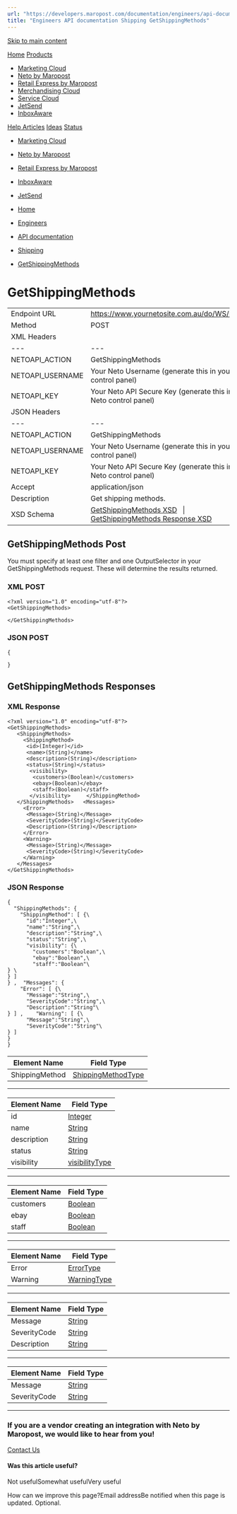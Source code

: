 ```yaml
---
url: "https://developers.maropost.com/documentation/engineers/api-documentation/shipping/getshippingmethods"
title: "Engineers API documentation Shipping GetShippingMethods"
---
```


[Skip to main content](https://developers.maropost.com/documentation/engineers/api-documentation/shipping/getshippingmethods#main-content)

[Home](https://developers.maropost.com/) [Products](https://developers.maropost.com/documentation/engineers/api-documentation/shipping/getshippingmethods)

- [Marketing Cloud](https://galaxy.maropost.com/categories/marketing-cloud)
- [Neto by Maropost](https://galaxy.maropost.com/categories/neto-by-maropost)
- [Retail Express by Maropost](https://galaxy.maropost.com/categories/retail-express)
- [Merchandising Cloud](https://galaxy.maropost.com/categories/merchandising-cloud)
- [Service Cloud](https://galaxy.maropost.com/categories/service-cloud)
- [JetSend](https://galaxy.maropost.com/categories/jetsend)
- [InboxAware](https://galaxy.maropost.com/categories/inboxaware)

[Help Articles](https://galaxy.maropost.com/kb/neto-by-maropost) [Ideas](https://galaxy.maropost.com/categories/neto-by-maropost-ideas) [Status](https://developers.maropost.com/documentation/engineers/api-documentation/shipping/getshippingmethods)
- [Marketing Cloud](https://status.maropost.com/)
- [Neto by Maropost](https://status.netohq.com/)
- [Retail Express by Maropost](https://status-retailcloud.maropost.com/)
- [InboxAware](https://status.inboxaware.com/)
- [JetSend](https://status.jetsend.com/)

- [Home](https://developers.maropost.com/)
- [Engineers](https://developers.maropost.com/documentation/engineers)
- [API documentation](https://developers.maropost.com/documentation/engineers/api-documentation)
- [Shipping](https://developers.maropost.com/documentation/engineers/api-documentation/shipping)
- [GetShippingMethods](https://developers.maropost.com/documentation/engineers/api-documentation/shipping/getshippingmethods)

# GetShippingMethods

|     |     |
| --- | --- |
| Endpoint URL | https://www.yournetosite.com.au/do/WS/NetoAPI |
| Method | POST |
| XML Headers | |     |     |
| --- | --- |
| NETOAPI\_ACTION | GetShippingMethods |
| NETOAPI\_USERNAME | Your Neto Username (generate this in your Neto control panel) |
| NETOAPI\_KEY | Your Neto API Secure Key (generate this in your Neto control panel) | |
| JSON Headers | |     |     |
| --- | --- |
| NETOAPI\_ACTION | GetShippingMethods |
| NETOAPI\_USERNAME | Your Neto Username (generate this in your Neto control panel) |
| NETOAPI\_KEY | Your Neto API Secure Key (generate this in your Neto control panel) |
| Accept | application/json | |
| Description | Get shipping methods. |
| XSD Schema | [GetShippingMethods XSD](https://www.neto.com.au/assets/api/GetShippingMethods.xsd)   \|   [GetShippingMethods Response XSD](https://www.neto.com.au/assets/api/GetShippingMethodsResponse.xsd) |

## GetShippingMethods Post

You must specify at least one filter and one OutputSelector in your GetShippingMethods request. These will determine the results returned.

### XML POST

```rainbow rainbow-show
<?xml version="1.0" encoding="utf-8"?>
<GetShippingMethods>

</GetShippingMethods>

```

### JSON POST

```rainbow rainbow-show
{

}

```

## GetShippingMethods Responses

### XML Response

```rainbow rainbow-show
<?xml version="1.0" encoding="utf-8"?>
<GetShippingMethods>
   <ShippingMethods>
     <ShippingMethod>
      <id>(Integer)</id>
      <name>(String)</name>
      <description>(String)</description>
      <status>(String)</status>
       <visibility>
        <customers>(Boolean)</customers>
        <ebay>(Boolean)</ebay>
        <staff>(Boolean)</staff>
       </visibility>     </ShippingMethod>
   </ShippingMethods>   <Messages>
     <Error>
      <Message>(String)</Message>
      <SeverityCode>(String)</SeverityCode>
      <Description>(String)</Description>
     </Error>
     <Warning>
      <Message>(String)</Message>
      <SeverityCode>(String)</SeverityCode>
     </Warning>
   </Messages>
</GetShippingMethods>

```

### JSON Response

```rainbow rainbow-show
{
  "ShippingMethods": {
﻿    "ShippingMethod": [ {\
﻿      "id":"Integer",\
      "name":"String",\
      "description":"String",\
      "status":"String",\
      "visibility": {\
﻿        "customers":"Boolean",\
        "ebay":"Boolean",\
        "staff":"Boolean"\
} ﻿\
} ] ﻿
} ,﻿  "Messages": {
﻿    "Error": [ {\
﻿      "Message":"String",\
      "SeverityCode":"String",\
      "Description":"String"\
} ] ,﻿    "Warning": [ {\
﻿      "Message":"String",\
      "SeverityCode":"String"\
} ] ﻿
} ﻿
}

```

#### <ShippingMethods>

| Element Name | Field Type |
| --- | --- |
| ShippingMethod | [ShippingMethodType](https://developers.maropost.com/api-data-types) |

* * *

#### <ShippingMethod>

| Element Name | Field Type |
| --- | --- |
| id | [Integer](https://developers.maropost.com/api-data-types) |
| name | [String](https://developers.maropost.com/api-data-types) |
| description | [String](https://developers.maropost.com/api-data-types) |
| status | [String](https://developers.maropost.com/api-data-types) |
| visibility | [visibilityType](https://developers.maropost.com/api-data-types) |

* * *

#### <visibility>

| Element Name | Field Type |
| --- | --- |
| customers | [Boolean](https://developers.maropost.com/api-data-types) |
| ebay | [Boolean](https://developers.maropost.com/api-data-types) |
| staff | [Boolean](https://developers.maropost.com/api-data-types) |

* * *

#### <Messages>

| Element Name | Field Type |
| --- | --- |
| Error | [ErrorType](https://developers.maropost.com/api-data-types) |
| Warning | [WarningType](https://developers.maropost.com/api-data-types) |

* * *

#### <Error>

| Element Name | Field Type |
| --- | --- |
| Message | [String](https://developers.maropost.com/api-data-types) |
| SeverityCode | [String](https://developers.maropost.com/api-data-types) |
| Description | [String](https://developers.maropost.com/api-data-types) |

* * *

#### <Warning>

| Element Name | Field Type |
| --- | --- |
| Message | [String](https://developers.maropost.com/api-data-types) |
| SeverityCode | [String](https://developers.maropost.com/api-data-types) |

* * *

### If you are a vendor creating an integration with Neto by Maropost, we would like to hear from you!

[Contact Us](https://partner.maropost.com/commerce-cloud/technology-partner/)

#### Was this article useful?

Not usefulSomewhat usefulVery useful

How can we improve this page?Email addressBe notified when this page is updated. Optional.